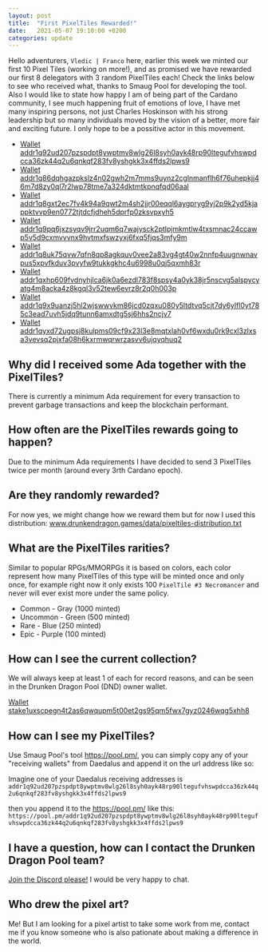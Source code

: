 ```yaml
---
layout: post
title:  "First PixelTiles Rewarded!"
date:   2021-05-07 19:10:00 +0200
categories: update
---
```


Hello adventurers, `Vledic | Franco` here, earlier this week we minted our first 10 Pixel Tiles (working on more!), and as promised we have rewarded our first 8 delegators with 3 random PixelTiles each! Check the links below to see who received what, thanks to Smaug Pool for developing the tool. Also I would like to state how happy I am of being part of the Cardano community, I see much happening fruit of emotions of love, I have met many inspiring persons, not just Charles Hoskinson with his strong leadership but so many individuals moved by the vision of a better, more fair and exciting future. I only hope to be a possitive actor in this movement.

* [Wallet addr1q92ud207pzspdpt8ywptmv8wlg26l8syh0ayk48rp90ltegufvhswpdcca36zk44q2u6qnkqf283fv8yshgkk3x4ffds2lpws9](https://pool.pm/addr1q92ud207pzspdpt8ywptmv8wlg26l8syh0ayk48rp90ltegufvhswpdcca36zk44q2u6qnkqf283fv8yshgkk3x4ffds2lpws9)
* [Wallet addr1q86dqhgazpkslz4n02gwh2m7mms9uynz2cglnmanflh6f76uhepkjj46m7d8zy0ql7r2lwp78tme7a324dktmtkpnqfqd06aal](https://pool.pm/addr1q86dqhgazpkslz4n02gwh2m7mms9uynz2cglnmanflh6f76uhepkjj46m7d8zy0ql7r2lwp78tme7a324dktmtkpnqfqd06aal)
* [Wallet addr1q8gxt2ec7fv4k94a9qwt2m4sh2jjr00eqql6aygpryg9yj2p9k2yd5kjappktvvp9en0772tjtdcfjdheh5dprfp0zksvpxyh5](https://pool.pm/addr1q8gxt2ec7fv4k94a9qwt2m4sh2jjr00eqql6aygpryg9yj2p9k2yd5kjappktvvp9en0772tjtdcfjdheh5dprfp0zksvpxyh5)
* [Wallet addr1q9pq6jxzsyqv9jrr2uqm6q7wajysck2ptlpjmkmtlw4txsmnac24ccawp5v5d9cxmvvvnx9hvtmxfswzyxj6fxq5fjqs3mfy9m](https://pool.pm/addr1q9pq6jxzsyqv9jrr2uqm6q7wajysck2ptlpjmkmtlw4txsmnac24ccawp5v5d9cxmvvvnx9hvtmxfswzyxj6fxq5fjqs3mfy9m)
* [Wallet addr1q8uk75qvw7qfn8qp8agkquv0vee2a83vg4gt40w2nnfp4uugnwnavpus5xpvfkduv3pvyfw9tukkgkhc4u6998u0qj5qxmh83r](https://pool.pm/addr1q8uk75qvw7qfn8qp8agkquv0vee2a83vg4gt40w2nnfp4uugnwnavpus5xpvfkduv3pvyfw9tukkgkhc4u6998u0qj5qxmh83r)
* [Wallet addr1qxhp609fvdnyhjlca6jk0a6ezdl783f8spsy4a0yk38jr5nscvg5alspycyatg4m8acka4z8kgql3v52tew6evrz8r2q0h003p](https://pool.pm/addr1qxhp609fvdnyhjlca6jk0a6ezdl783f8spsy4a0yk38jr5nscvg5alspycyatg4m8acka4z8kgql3v52tew6evrz8r2q0h003p)
* [Wallet addr1q9x9uanzj5hl2wjswwvkm86jcd0zqxu080y5ltdtvq5cjt7dy6ylfl0yt785c3ead7uvh5jdq9tunn6amxdtg5sj6hhs2ncjv7](https://pool.pm/addr1q9x9uanzj5hl2wjswwvkm86jcd0zqxu080y5ltdtvq5cjt7dy6ylfl0yt785c3ead7uvh5jdq9tunn6amxdtg5sj6hhs2ncjv7)
* [Wallet addr1qyxd72ugpsj8kulpms09cf9x23l3e8mqtxlah0vf6wxdu0rk9cxl3zlxsa3vevsq2pjxfa08h6kxrmwqrwrzasvv6ujqyqhuq2](https://pool.pm/addr1qyxd72ugpsj8kulpms09cf9x23l3e8mqtxlah0vf6wxdu0rk9cxl3zlxsa3vevsq2pjxfa08h6kxrmwqrwrzasvv6ujqyqhuq2)

## Why did I received some Ada together with the PixelTiles?

There is currently a minimum Ada requirement for every transaction to prevent garbage transactions and keep the blockchain performant.

## How often are the PixelTiles rewards going to happen?

Due to the minimum Ada requirements I have decided to send 3 PixelTiles twice per month (around every 3rth Cardano epoch).

## Are they randomly rewarded?

For now yes, we might change how we reward them but for now I used this distribution: www.drunkendragon.games/data/pixeltiles-distribution.txt

## What are the PixelTiles rarities?

Similar to popular RPGs/MMORPGs it is based on colors, each color represent how many PixelTiles of this type will be minted once and only once, for example right now it only exists 100 `PixelTile #3 Necromancer` and never will ever exist more under the same policy.

* Common - Gray (1000 minted)
* Uncommon - Green (500 minted)
* Rare - Blue (250 minted)
* Epic - Purple (100 minted)

## How can I see the current collection?

We will always keep at least 1 of each for record reasons, and can be seen in the Drunken Dragon Pool (DND) owner wallet.

[Wallet stake1uxscpegn4t2as6qwqupm5t00et2gs95qm5fwx7gyz0246wqg5xhh8](https://pool.pm/stake1uxscpegn4t2as6qwqupm5t00et2gs95qm5fwx7gyz0246wqg5xhh8)

## How can I see my PixelTiles?

Use Smaug Pool's tool https://pool.pm/, you can simply copy any of your "receiving wallets" from Daedalus and append it on the url address like so: 

Imagine one of your Daedalus receiving addresses is `addr1q92ud207pzspdpt8ywptmv8wlg26l8syh0ayk48rp90ltegufvhswpdcca36zk44q2u6qnkqf283fv8yshgkk3x4ffds2lpws9`

then you append it to the https://pool.pm/ like this: `https://pool.pm/addr1q92ud207pzspdpt8ywptmv8wlg26l8syh0ayk48rp90ltegufvhswpdcca36zk44q2u6qnkqf283fv8yshgkk3x4ffds2lpws9`

## I have a question, how can I contact the Drunken Dragon Pool team?

[Join the Discord please!](https://discord.gg/rwY7Vsjcnr) I would be very happy to chat.

## Who drew the pixel art?

Me! But I am looking for a pixel artist to take some work from me, contact me if you know someone who is also pationate about making a difference in the world.
